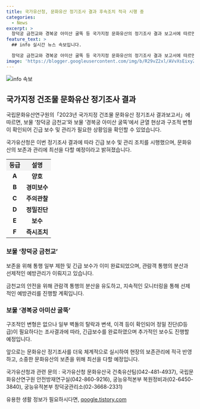 ```yaml
---
title: 국가유산청, 문화유산 정기조사 결과 후속조치 적극 시행 중
categories:
  - News
excerpt: >
  창덕궁 금천교와 경복궁 아미산 굴뚝 등 국가지정 문화유산의 정기조사 결과 보고서에 따르면, 보존을 위해 통행 일부 제한이 필요한 상태로 확인됐다. 국가유산청은 긴급 보수 및 후속조치를 이미 시행했으며, A(양호)~F(즉시조치) 등급으로 구분한 조사 결과를 바탕으로 보존관리를 진행할 예정이다. 추가적으로 대구 동화사 봉황문, 여주 고달사지 원종대사탑비 등의 보수정비도 적극적으로 추진할 계획이다.
feature_text: >
  ## info 실시간 뉴스 속보입니다.

  창덕궁 금천교와 경복궁 아미산 굴뚝 등 국가지정 문화유산의 정기조사 결과 보고서에 따르면, 보존을 위해 통행 일부 제한이 필요한 상태로 확인됐다. 국가유산청은 긴급 보수 및 후속조치를 이미 시행했으며, A(양호)~F(즉시조치) 등급으로 구분한 조사 결과를 바탕으로 보존관리를 진행할 예정이다. 추가적으로 대구 동화사 봉황문, 여주 고달사지 원종대사탑비 등의 보수정비도 적극적으로 추진할 계획이다.
image: 'https://blogger.googleusercontent.com/img/b/R29vZ2xl/AVvXsEixyZcFfHzMRdzZMjFBmAUKJYCLCGyLL1o632UiGVXcaFdKo_bkvkuCioo0uUKlGfBVcT3P84aROyZIXSBEx3Aw5nCQ3pTgDom1WDC4m8eifvWiAmWEEVb4x6G_l8C0QH225ldMjyaFvpxGEBGNO37VmDTDMHGhJPq73UglMfDca1-0aw/s1600/blogspot.png'
---
```


<p><img src="https://blogger.googleusercontent.com/img/b/R29vZ2xl/AVvXsEixyZcFfHzMRdzZMjFBmAUKJYCLCGyLL1o632UiGVXcaFdKo_bkvkuCioo0uUKlGfBVcT3P84aROyZIXSBEx3Aw5nCQ3pTgDom1WDC4m8eifvWiAmWEEVb4x6G_l8C0QH225ldMjyaFvpxGEBGNO37VmDTDMHGhJPq73UglMfDca1-0aw/s1600/blogspot.png" alt="info 속보" /></p>

<h2 data-ke-size="size26">국가지정 건조물 문화유산 정기조사 결과</h2>

<p>국립문화유산연구원의「2023년 국가지정 건조물 문화유산 정기조사 결과보고서」에 따르면, 보물 ‘창덕궁 금천교’와 보물 ‘경복궁 아미산 굴뚝’에서 균열 현상과 구조적 변형이 확인되어 긴급 보수 및 관리가 필요한 상황임을 확인할 수 있었습니다.</p>

<p data-ke-size="size16">국가유산청은 이번 정기조사 결과에 따라 긴급 보수 및 관리 조치를 시행했으며, 문화유산의 보존과 관리에 최선을 다할 예정이라고 밝혀졌습니다.</p>

<table style="width: 100%;">
<tbody>
<tr>
<td style="text-align: center; background-color: #f2f2f2; height: 17px;"><b>등급</b></td>
<td style="text-align: center; background-color: #f2f2f2; height: 17px;"><b>설명</b></td>
</tr>
<tr>
<td style="text-align: center; height: 17px;"><b>A</b></td>
<td style="text-align: center; height: 17px;"><b>양호</b></td>
</tr>
<tr>
<td style="text-align: center; height: 17px;"><b>B</b></td>
<td style="text-align: center; height: 17px;"><b>경미보수</b></td>
</tr>
<tr>
<td style="text-align: center; height: 17px;"><b>C</b></td>
<td style="text-align: center; height: 17px;"><b>주의관찰</b></td>
</tr>
<tr>
<td style="text-align: center; height: 17px;"><b>D</b></td>
<td style="text-align: center; height: 17px;"><b>정밀진단</b></td>
</tr>
<tr>
<td style="text-align: center; height: 17px;"><b>E</b></td>
<td style="text-align: center; height: 17px;"><b>보수</b></td>
</tr>
<tr>
<td style="text-align: center; height: 17px;"><b>F</b></td>
<td style="text-align: center; height: 17px;"><b>즉시조치</b></td>
</tr>
</tbody>
</table>

<h3>보물 ‘창덕궁 금천교’</h3>

<p>보존을 위해 통행 일부 제한 및 긴급 보수가 이미 완료되었으며, 관람객 통행의 분산과 선제적인 예방관리가 이뤄지고 있습니다.</p>

<p data-ke-size="size16">금천교의 안전을 위해 관람객 통행의 분산을 유도하고, 지속적인 모니터링을 통해 선제적인 예방관리를 진행할 계획입니다.</p>

<h3>보물 ‘경복궁 아미산 굴뚝’</h3>

<p>구조적인 변형은 없으나 일부 벽돌의 탈락과 변색, 이격 등이 확인되어 정밀 진단(D등급)이 필요하다는 조사결과에 따라, 긴급보수를 완료하였으며 추가적인 보수도 진행할 예정입니다.</p>

<p data-ke-size="size16">앞으로는 문화유산 정기조사를 더욱 체계적으로 실시하여 현장의 보존관리에 적극 반영하고, 소중한 문화유산의 보존을 위해 최선을 다할 예정입니다.</p>

<p>국가유산청과 관련 문의 : 
국가유산청 문화유산국 건축유산팀(042-481-4937), 
국립문화유산연구원 안전방재연구실(042-860-9216), 
궁능유적본부 복원정비과(02-6450-3840), 
궁능유적본부 창덕궁관리소(02-3668-2331)</p>
유용한 생활 정보가 필요하시다면, <a href="https://qoogle.tistory.com" rel="dofollow">qoogle.tistory.com</a>


